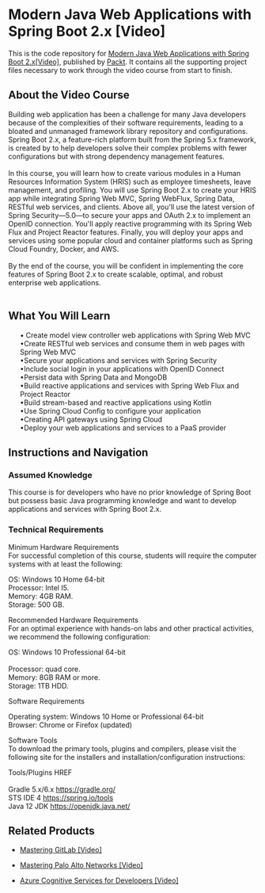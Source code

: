 # Modern Java Web Applications with Spring Boot 2.x [Video]
This is the code repository for [Modern Java Web Applications with Spring Boot 2.x[Video]]( https://www.packtpub.com/programming/modern-java-web-applications-with-spring-boot-2-x-video), published by [Packt](https://www.packtpub.com/?utm_source=github ). It contains all the supporting project files necessary to work through the video course from start to finish.
## About the Video Course	
Building web application has been a challenge for many Java developers because of the complexities of their software requirements, leading to a bloated and unmanaged framework library repository and configurations. Spring Boot 2.x, a feature-rich platform built from the Spring 5.x framework, is created by to help developers solve their complex problems with fewer configurations but with strong dependency management features. <br/><br/>
In this course, you will learn how to create various modules in a Human Resources Information System (HRIS) such as employee timesheets, leave management, and profiling. You will use Spring Boot 2.x to create your HRIS app while integrating Spring Web MVC, Spring WebFlux, Spring Data, RESTful web services, and clients. Above all, you'll use the latest version of Spring Security—5.0—to secure your apps and OAuth 2.x to implement an OpenID connection. You'll apply reactive programming with its Spring Web Flux and Project Reactor features. Finally, you will deploy your apps and services using some popular cloud and container platforms such as Spring Cloud Foundry, Docker, and AWS. <br/><br/>
By the end of the course, you will be confident in implementing the core features of Spring Boot 2.x to create scalable, optimal, and robust enterprise web applications. <br/><br/>
<H2>What You Will Learn</H2>
<DIV class>

<UL>
• Create model view controller web applications with Spring Web MVC<br/>
•Create RESTful web services and consume them in web pages with Spring Web MVC<br/>
•Secure your applications and services with Spring Security<br/>
•Include social login in your applications with OpenID Connect<br/>
•Persist data with Spring Data and MongoDB<br/>
•Build reactive applications and services with Spring Web Flux and Project Reactor<br/>
•Build stream-based and reactive applications using Kotlin<br/>
•Use Spring Cloud Config to configure your application<br/>
•Creating API gateways using Spring Cloud<br/>
•Deploy your web applications and services to a PaaS provider<br/>


</LI></UL></DIV>

## Instructions and Navigation
### Assumed Knowledge
This course is for developers who have no prior knowledge of Spring Boot but possess basic Java programming knowledge and want to develop applications and services with Spring Boot 2.x.

### Technical Requirements
Minimum Hardware Requirements<br/>
For successful completion of this course, students will require the computer systems with at least the following:<br/>

OS: Windows 10 Home 64-bit<br/>
Processor: Intel I5.<br/>
Memory: 4GB RAM.<br/>
Storage: 500 GB.<br/>

Recommended Hardware Requirements<br/>
For an optimal experience with hands-on labs and other practical activities, we recommend the following configuration:<br/>

OS: Windows 10 Professional 64-bit<br/><br/>
Processor: quad core.<br/>
Memory: 8GB RAM or more.<br/>
Storage: 1TB HDD.<br/>

Software Requirements<br/>

Operating system: Windows 10 Home or Professional 64-bit<br/>
Browser: Chrome or Firefox (updated)<br/>

Software Tools<br/>
To download the primary tools, plugins and compilers, please visit the following site for the installers and installation/configuration instructions:<br/>

Tools/Plugins	HREF<br/><br/>
Gradle 5.x/6.x	https://gradle.org/<br/>
STS IDE 4	https://spring.io/tools<br/>
Java 12 JDK	https://openjdk.java.net/<br/>

## Related Products
* [Mastering GitLab [Video]](https://www.packtpub.com/networking-and-servers/mastering-gitlab-video?utm_source=github&utm_medium=repository&utm_campaign=9781789537642)

* [Mastering Palo Alto Networks [Video]](https://www.packtpub.com/networking-and-servers/mastering-palo-alto-networks-video)

* [Azure Cognitive Services for Developers [Video]](https://www.packtpub.com/application-development/azure-cognitive-services-developers-video)
